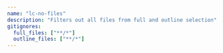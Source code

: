 ```yaml
---
name: "lc-no-files"
description: "Filters out all files from full and outline selection"
gitignores:
  full_files: ["**/*"]
  outline_files: ["**/*"]
---
```

